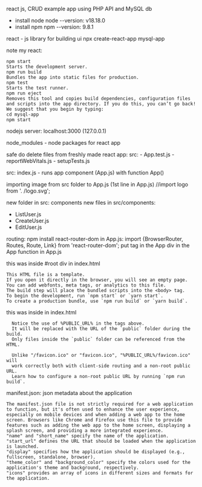 react js, CRUD example app using PHP API and MySQL db
- install node
node --version: v18.18.0
- install npm
npm --version: 9.8.1

react - js library for building ui
npx create-react-app mysql-app


note my react:

    npm start
    Starts the development server.
    npm run build
    Bundles the app into static files for production.
    npm test
    Starts the test runner.
    npm run eject
    Removes this tool and copies build dependencies, configuration files
    and scripts into the app directory. If you do this, you can’t go back!
    We suggest that you begin by typing:
    cd mysql-app
    npm start

nodejs server: localhost:3000 (127.0.0.1)

node_modules - node packages for react app

safe do delete files from freshly made react app:
src:
    - App.test.js
    - reportWebVitals.js
    - setupTests.js

src:
index.js
    - runs app component (App.js) with function App()

importing image from src folder to App.js (1st line in App.js)
//import logo from '. /logo.svg';

new folder in src: components
new files in src/components: 
- ListUser.js
- CreateUser.js
- EditUser.js

routing:
npm install react-router-dom
in App.js:
import {BrowserRouter, Routes, Route, Link} from 'react-router-dom';
put <BrowserRouter> tag in the App div in the App function in App.js

this was inside #root div in index.html

    This HTML file is a template.
    If you open it directly in the browser, you will see an empty page.
    You can add webfonts, meta tags, or analytics to this file.
    The build step will place the bundled scripts into the <body> tag.
    To begin the development, run `npm start` or `yarn start`.
    To create a production bundle, use `npm run build` or `yarn build`.

this was inside <head></head> in index.html

      Notice the use of %PUBLIC_URL% in the tags above.
      It will be replaced with the URL of the `public` folder during the build.
      Only files inside the `public` folder can be referenced from the HTML.

      Unlike "/favicon.ico" or "favicon.ico", "%PUBLIC_URL%/favicon.ico" will
      work correctly both with client-side routing and a non-root public URL.
      Learn how to configure a non-root public URL by running `npm run build`.

manifest.json: json metadata about the application

    The manifest.json file is not strictly required for a web application to function, but it's often used to enhance the user experience, especially on mobile devices and when adding a web app to the home screen. Browsers like Chrome and Firefox use this file to provide features such as adding the web app to the home screen, displaying a splash screen, and providing a more integrated experience.
    "name" and "short_name" specify the name of the application.
    "start_url" defines the URL that should be loaded when the application is launched.
    "display" specifies how the application should be displayed (e.g., fullscreen, standalone, browser).
    "theme_color" and "background_color" specify the colors used for the application's theme and background, respectively.
    "icons" provides an array of icons in different sizes and formats for the application.